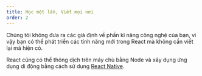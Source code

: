 ```yaml
---
title: Học một lần, Viết mọi nơi
order: 2
---
```


Chúng tôi không đưa ra các giả định về phần kĩ năng công nghệ của bạn, vì vậy bạn có thể phát triển các tính năng mới trong React mà không cần viết lại mã hiện có.

React cũng có thể thông dịch trên máy chủ bằng Node và xây dụng ứng dụng di động bằng cách sử dụng [React Native](https://facebook.github.io/react-native/).